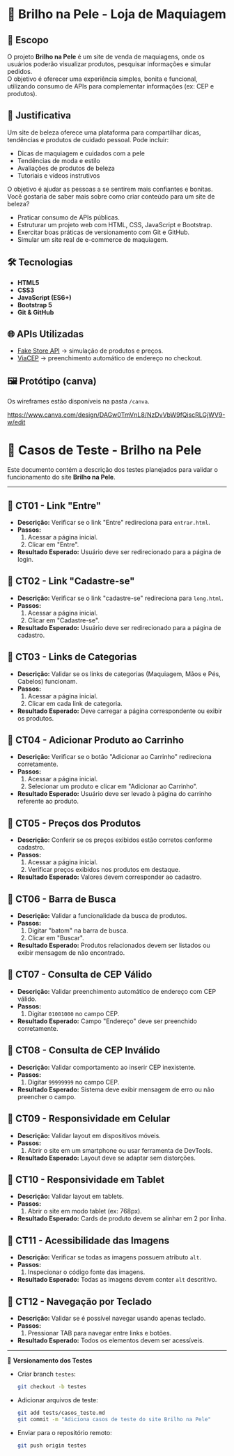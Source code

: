 # 💄 Brilho na Pele - Loja de Maquiagem

## 📌 Escopo
O projeto **Brilho na Pele** é um site de venda de maquiagens, onde os usuários poderão visualizar produtos, pesquisar informações e simular pedidos.  
O objetivo é oferecer uma experiência simples, bonita e funcional, utilizando consumo de APIs para complementar informações (ex: CEP e produtos).

## 🎯 Justificativa
Um site de beleza oferece uma plataforma para compartilhar dicas, tendências e produtos de cuidado pessoal. Pode incluir:

- Dicas de maquiagem e cuidados com a pele
- Tendências de moda e estilo
- Avaliações de produtos de beleza
- Tutoriais e vídeos instrutivos

O objetivo é ajudar as pessoas a se sentirem mais confiantes e bonitas. Você gostaria de saber mais sobre como criar conteúdo para um site de beleza?
- Praticar consumo de APIs públicas.
- Estruturar um projeto web com HTML, CSS, JavaScript e Bootstrap.
- Exercitar boas práticas de versionamento com Git e GitHub.
- Simular um site real de e-commerce de maquiagem.

## 🛠️ Tecnologias
- **HTML5**
- **CSS3**
- **JavaScript (ES6+)**
- **Bootstrap 5**
- **Git & GitHub**

## 🌐 APIs Utilizadas
- [Fake Store API](https://fakestoreapi.com/) → simulação de produtos e preços.  
- [ViaCEP](https://viacep.com.br/) → preenchimento automático de endereço no checkout.  

## 🖼️ Protótipo (canva)
Os wireframes estão disponíveis na pasta `/canva`.

https://www.canva.com/design/DAGw0TmVnL8/NzDvVbW9fQiscRLGjWV9-w/edit

# 📑 Casos de Teste - Brilho na Pele

Este documento contém a descrição dos testes planejados para validar o funcionamento do site **Brilho na Pele**.

---

## 🔹 CT01 - Link "Entre"
- **Descrição:** Verificar se o link "Entre" redireciona para `entrar.html`.
- **Passos:**
  1. Acessar a página inicial.
  2. Clicar em "Entre".
- **Resultado Esperado:** Usuário deve ser redirecionado para a página de login.

## 🔹 CT02 - Link "Cadastre-se"
- **Descrição:** Verificar se o link "cadastre-se" redireciona para `long.html`.
- **Passos:**
  1. Acessar a página inicial.
  2. Clicar em "Cadastre-se".
- **Resultado Esperado:** Usuário deve ser redirecionado para a página de cadastro.

## 🔹 CT03 - Links de Categorias
- **Descrição:** Validar se os links de categorias (Maquiagem, Mãos e Pés, Cabelos) funcionam.
- **Passos:**
  1. Acessar a página inicial.
  2. Clicar em cada link de categoria.
- **Resultado Esperado:** Deve carregar a página correspondente ou exibir os produtos.

## 🔹 CT04 - Adicionar Produto ao Carrinho
- **Descrição:** Verificar se o botão "Adicionar ao Carrinho" redireciona corretamente.
- **Passos:**
  1. Acessar a página inicial.
  2. Selecionar um produto e clicar em "Adicionar ao Carrinho".
- **Resultado Esperado:** Usuário deve ser levado à página do carrinho referente ao produto.

## 🔹 CT05 - Preços dos Produtos
- **Descrição:** Conferir se os preços exibidos estão corretos conforme cadastro.
- **Passos:**
  1. Acessar a página inicial.
  2. Verificar preços exibidos nos produtos em destaque.
- **Resultado Esperado:** Valores devem corresponder ao cadastro.

## 🔹 CT06 - Barra de Busca
- **Descrição:** Validar a funcionalidade da busca de produtos.
- **Passos:**
  1. Digitar "batom" na barra de busca.
  2. Clicar em "Buscar".
- **Resultado Esperado:** Produtos relacionados devem ser listados ou exibir mensagem de não encontrado.

## 🔹 CT07 - Consulta de CEP Válido
- **Descrição:** Validar preenchimento automático de endereço com CEP válido.
- **Passos:**
  1. Digitar `01001000` no campo CEP.
- **Resultado Esperado:** Campo "Endereço" deve ser preenchido corretamente.

## 🔹 CT08 - Consulta de CEP Inválido
- **Descrição:** Validar comportamento ao inserir CEP inexistente.
- **Passos:**
  1. Digitar `99999999` no campo CEP.
- **Resultado Esperado:** Sistema deve exibir mensagem de erro ou não preencher o campo.

## 🔹 CT09 - Responsividade em Celular
- **Descrição:** Validar layout em dispositivos móveis.
- **Passos:**
  1. Abrir o site em um smartphone ou usar ferramenta de DevTools.
- **Resultado Esperado:** Layout deve se adaptar sem distorções.

## 🔹 CT10 - Responsividade em Tablet
- **Descrição:** Validar layout em tablets.
- **Passos:**
  1. Abrir o site em modo tablet (ex: 768px).
- **Resultado Esperado:** Cards de produto devem se alinhar em 2 por linha.

## 🔹 CT11 - Acessibilidade das Imagens
- **Descrição:** Verificar se todas as imagens possuem atributo `alt`.
- **Passos:**
  1. Inspecionar o código fonte das imagens.
- **Resultado Esperado:** Todas as imagens devem conter `alt` descritivo.

## 🔹 CT12 - Navegação por Teclado
- **Descrição:** Validar se é possível navegar usando apenas teclado.
- **Passos:**
  1. Pressionar TAB para navegar entre links e botões.
- **Resultado Esperado:** Todos os elementos devem ser acessíveis.

---

📌 **Versionamento dos Testes**
- Criar branch `testes`:  
  ```bash
  git checkout -b testes
  ```
- Adicionar arquivos de teste:  
  ```bash
  git add tests/casos_teste.md
  git commit -m "Adiciona casos de teste do site Brilho na Pele"
  ```
- Enviar para o repositório remoto:  
  ```bash
  git push origin testes
  ```
